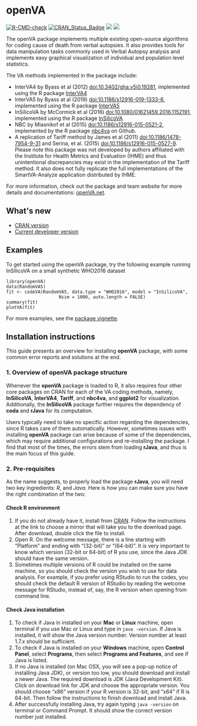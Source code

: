 # openVA
[![R-CMD-check](https://github.com/verbal-autopsy-software/openVA/workflows/R-CMD-check/badge.svg)](https://github.com/verbal-autopsy-software/openVA/actions) [![CRAN\_Status\_Badge](https://www.r-pkg.org/badges/version/openVA)](https://cran.r-project.org/package=openVA)  [![](https://cranlogs.r-pkg.org/badges/openVA)](https://cran.r-project.org/package=openVA) [![](https://cranlogs.r-pkg.org/badges/grand-total/openVA?color=orange)](https://cran.r-project.org/package=openVA)

The openVA package implements multiple existing open-source algorithms for coding cause of death from verbal autopsies. It also provides tools for data manipulation tasks commonly used in Verbal Autopsy analysis and implements easy graphical visualization of individual and population level statistics. 
 
The VA methods implemented in the package include:
+ InterVA4 by Byass et al (2012) <doi:10.3402/gha.v5i0.19281>, implemented using the R package [InterVA4](https://cran.r-project.org/web/packages/InterVA4/index.html)
+ InterVA5 by Byass at al (2019) <doi:10.1186/s12916-019-1333-6>, implemented using the R package [InterVA5](https://cran.r-project.org/web/packages/InterVA5/index.html)
+ InSilicoVA by McCormick et al (2016) <doi:10.1080/01621459.2016.1152191>, implemented using the R package [InSilicoVA](https://cran.r-project.org/web/packages/InSilicoVA/index.html)
+ NBC by Miasnikof et al (2015) <doi:10.1186/s12916-015-0521-2>, implemented by the R package [nbc4va](https://github.com/rrwen/nbc4va) on Github.  
+ A replication of Tariff method by James et al (2011) <doi:10.1186/1478-7954-9-31> and Serina, et al. (2015) <doi:10.1186/s12916-015-0527-9>. Please note this package was not developed by authors affiliated with the Institute for Health Metrics and Evaluation (IHME) and thus unintentional discrepancies may exist in the implementation of the Tariff method. It also does not fully replicate the full implementations of the SmartVA-Analyze application distributed by IHME.


For more information, check out the package and team website for more details and documentations: [openVA.net](https://openva.net/).



## What's new
- [CRAN version](https://cran.r-project.org/package=openVA/news/news.html)
- [Current developer version](https://github.com/verbal-autopsy-software/openVA/blob/master/NEWS.md)


## Examples

To get started using the openVA package, try the following example running InSilicoVA on a small synthetic WHO2016 dataset

```
library(openVA)
data(RandomVA5)
fit <- codeVA(RandomVA5, data.type = "WHO2016", model = "InSilicoVA",
                    Nsim = 1000, auto.length = FALSE)
summary(fit)
plotVA(fit)
```

For more examples, see the [package vignette](inst/doc/openVA-vignette.html).


## Installation instructions

This guide presents an overview for installing **openVA** package, with some common error reports and solutions at the end.

### 1. Overview of openVA package structure
Whenever the **openVA** package is loaded to R, it also requires four other core packages on CRAN for each of the VA coding methods, namely, **InSilicoVA**, **InterVA4**, **Tariff**, and **nbc4va**, and **ggplot2** for visualization. Additionally, the **InSilicoVA** package further requires the dependency of **coda** and **rJava** for its computation. 

Users typically need to take no specific action regarding the dependencies, since R takes care of them automatically. However, sometimes issues with installing **openVA** package can arise because of some of the dependencies, which may require additional configurations and re-installing the package. I find that most of the times, the errors stem from loading **rJava**, and thus is the main focus of this guide.

### 2. Pre-requisites
As the name suggests, to properly load the package **rJava**, you will need two key ingredients: _R_, and _Java_. Here is how you can make sure you have the right combination of the two:
 
#### Check R environment
1. If you do not already have it, install from [CRAN](https://cran.r-project.org/). Follow the instructions at the link to choose a mirror that will take you to the download page. After download, double click the file to install.
2. Open R. On the welcome message, there is a line starting with “Platform” and ending with “(32-bit)” or “(64-bit)”. It is very important to know which version (32-bit or 64-bit) of R you use, since the Java JDK should have the same version. 
3. Sometimes multiple versions of R could be installed on the same machine, so you should check the version you wish to use for data analysis. For example, if you prefer using RStudio to run the codes, you should check the default R version of RStudio by reading the welcome message for RStudio, instead of, say, the R version when opening from command line.

#### Check Java installation
1. To check if Java in installed on your **Mac** or **Linux** machine, open terminal if you use Mac or Linux and type in ```java -version```. If Java is installed, it will show the Java version number. Version number at least 1.7.x should be sufficient.
2. To check if Java is installed on your **Windows** machine, open **Control Panel**, select **Programs**, then select **Programs and Features**, and see if Java is listed. 
3. If no Java is installed (on Mac OSX, you will see a pop-up notice of installing Java JDK), or version too low, you should download and install a newer Java. The required download is JDK (Java Development Kit). Click on download link for JDK and choose the appropriate version. You should choose “x86” version if your R version is 32-bit, and “x64” if R is 64-bit. Then follow the instructions to finish download and install Java.
4. After successfully installing Java, try again typing ```java -version``` on terminal or Command Prompt. It should show the correct version number just installed.
